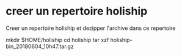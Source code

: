 # creer un repertoire holiship

Creer un repertoire holiship et dezipper l'archive dans ce repertoire

mkdir $HOME/holiship
cd holiship
tar xzf holiship-bin_20180604_10h47.tar.gz